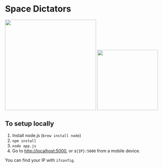 # Space Dictators

<img width="300" src="https://cdn.rawgit.com/pardahlman/junction2016/master/static/svg/space-dictators-head-logo.svg"> <img width="200" src="https://cdn.rawgit.com/pardahlman/junction2016/master/static/svg/space-dictators-text-logo.svg">

## To setup locally

1. Install node.js (`brew install node`)
2. `npm install`
3. `node app.js`
4. Go to [http://localhost:5000](http://localhost:5000), or `${IP}:5000` from a mobile device.

You can find your IP with `ifconfig`.
